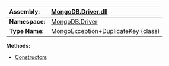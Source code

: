 | **Assembly:** | [MongoDB.Driver.dll](MongoDB_Driver.md) |
|:--------------|:----------------------------------------|
| **Namespace:** | [MongoDB.Driver](N_MongoDB_Driver.md)   |
| **Type Name:** | MongoException+DuplicateKey (class)     |

**Methods:**
  * [Constructors](#Constructors.md)
